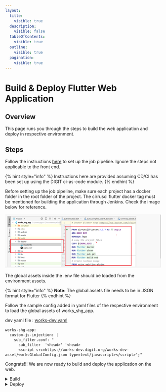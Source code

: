 ```yaml
---
layout:
  title:
    visible: true
  description:
    visible: false
  tableOfContents:
    visible: true
  outline:
    visible: true
  pagination:
    visible: true
---
```


# Build & Deploy Flutter Web Application

## Overview

This page runs you through the steps to build the web application and deploy in respective environment.

## Steps

Follow the instructions [here](../../backend-developer-guide/section-7-build-and-deploy-instructions.md) to set up the job pipeline. Ignore the steps not applicable to the front end.

{% hint style="info" %}
Instructions here are provided assuming CD/CI has been set up using the DIGIT ci-as-code module.
{% endhint %}

Before setting up the job pipeline, make sure each project has a docker folder in the root folder of the project. The cirrusci flutter docker tag must be mentioned for building the application through Jenkins. Check the image below for reference.

![](<../../../../.gitbook/assets/image (1).png>)

The global assets inside the .env file should be loaded from the environment assets.&#x20;

{% hint style="info" %}
**Note:** The global assets file needs to be in JSON format for Flutter
{% endhint %}

Follow the sample config added in yaml files of the respective environment to load the global assets of works\_shg\_app.

dev yaml file : [works-dev.yaml](https://github.com/egovernments/DIGIT-DevOps/blob/digit-works/deploy-as-code/helm/environments/works-dev.yaml)

```
works-shg-app:
  custom-js-injection: |
    sub_filter.conf: "
      sub_filter  '<head>' '<head>
      <script src=https://works-dev.digit.org/works-dev-asset/worksGlobalConfig.json type=text/javascript></script>';"
```

Congrats!!! We are now ready to build and deploy the application on the web.

<details>

<summary>Build</summary>

Go to the Jenkins [build](https://builds.digit.org/job/builds/) page. Click on your project to build under the folder path mentioned below.&#x20;

For reference, if works\_shg\_app need to be build, Go to path\
[digit-works/job/frontend/job/works-shg-app/](https://builds.digit.org/job/builds/job/digit-works/job/frontend/job/works-shg-app/)

![](<../../../../.gitbook/assets/image (22).png>)

Click on `Build with parameter`. Select the feature branch name by searching for it in the search box on the right side of the screen. Click on Build.

![](<../../../../.gitbook/assets/image (2).png>)

Once the build is successful, open the console output and find the docker image that has been built. Copy the docker image ID.

![](<../../../../.gitbook/assets/image (14).png>)



</details>

<details>

<summary>Deploy</summary>

Go to the Jenkins [deployments](https://builds.digit.org/job/deployments/) page. Click on the desired environment you want to deploy the build

For reference, Let's deploy the works-shg-app build that was created to works-dev env.

Path ref: [https://builds.digit.org/job/deployments/job/deploy-to-works-dev/](https://builds.digit.org/job/deployments/job/deploy-to-works-dev/)

![](<../../../../.gitbook/assets/image (10).png>)

Copy the docker image IDs from the previous step and paste in the above box. Click on "Build". Once the image is deployed, you will see a message as shown below:

![](<../../../../.gitbook/assets/image (16).png>)



</details>

